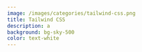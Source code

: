 ```yaml
---
image: /images/categories/tailwind-css.png
title: Tailwind CSS
description: a
background: bg-sky-500
color: text-white
---
```

